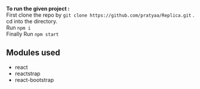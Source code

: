 

**To run the given project :**\
First clone the repo by `git clone https://github.com/pratyaa/Replica.git` .\
cd into the directory.\
Run `npm i` \
Finally Run `npm start` 

## Modules used 
* react
* reactstrap
* react-bootstrap



